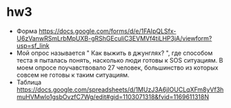 # hw3
- Форма https://docs.google.com/forms/d/e/1FAIpQLSfx-U6zVanwRSmLrbMpUXB-gRShGEculiC3EVMVf4tiLHP3jA/viewform?usp=sf_link
- Мой опрос называется " Как выжить в джунглях? ", где способом теста я пыталась понять, насколько люди готовы к  SOS ситуациям. В моем опросе поучавствовало 27 человек, большинство из которых совсем не готовы к таким ситуациям.
- Таблица https://docs.google.com/spreadsheets/d/1MUzJ3A6jIOUCLqXFm8yVf3hmuHVMwlo1gsbOvzfC7Wg/edit#gid=1103071318&fvid=1169611318N
